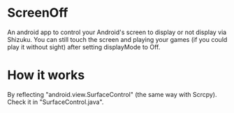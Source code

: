 # ScreenOff
An android app to control your Android's screen to display or not display via Shizuku.
You can still touch the screen and playing your games (if you could play it without sight) after setting displayMode to Off. 
# How it works
By reflecting "android.view.SurfaceControl" (the same way with Scrcpy). Check it in "SurfaceControl.java".
